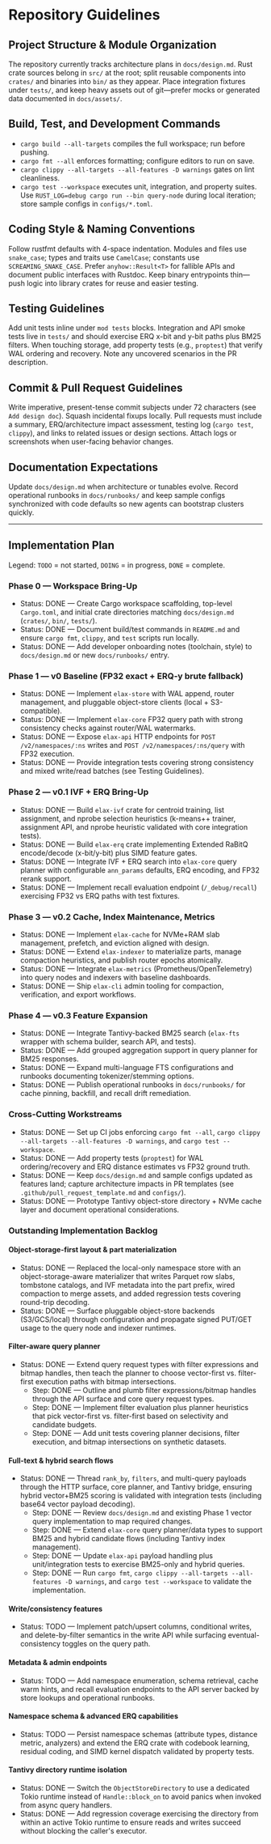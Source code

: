 # Repository Guidelines

## Project Structure & Module Organization

The repository currently tracks architecture plans in `docs/design.md`. Rust crate sources belong in `src/` at the root; split reusable components into `crates/` and binaries into `bin/` as they appear. Place integration fixtures under `tests/`, and keep heavy assets out of git—prefer mocks or generated data documented in `docs/assets/`.

## Build, Test, and Development Commands

- `cargo build --all-targets` compiles the full workspace; run before pushing.
- `cargo fmt --all` enforces formatting; configure editors to run on save.
- `cargo clippy --all-targets --all-features -D warnings` gates on lint cleanliness.
- `cargo test --workspace` executes unit, integration, and property suites.
Use `RUST_LOG=debug cargo run --bin query-node` during local iteration; store sample configs in `configs/*.toml`.

## Coding Style & Naming Conventions

Follow rustfmt defaults with 4-space indentation. Modules and files use `snake_case`; types and traits use `CamelCase`; constants use `SCREAMING_SNAKE_CASE`. Prefer `anyhow::Result<T>` for fallible APIs and document public interfaces with Rustdoc. Keep binary entrypoints thin—push logic into library crates for reuse and easier testing.

## Testing Guidelines

Add unit tests inline under `mod tests` blocks. Integration and API smoke tests live in `tests/` and should exercise ERQ x-bit and y-bit paths plus BM25 filters. When touching storage, add property tests (e.g., `proptest`) that verify WAL ordering and recovery. Note any uncovered scenarios in the PR description.

## Commit & Pull Request Guidelines

Write imperative, present-tense commit subjects under 72 characters (see `Add design doc`). Squash incidental fixups locally. Pull requests must include a summary, ERQ/architecture impact assessment, testing log (`cargo test`, `clippy`), and links to related issues or design sections. Attach logs or screenshots when user-facing behavior changes.

## Documentation Expectations

Update `docs/design.md` when architecture or tunables evolve. Record operational runbooks in `docs/runbooks/` and keep sample configs synchronized with code defaults so new agents can bootstrap clusters quickly.

---

## Implementation Plan

Legend: `TODO` = not started, `DOING` = in progress, `DONE` = complete.

### Phase 0 — Workspace Bring-Up
- Status: DONE — Create Cargo workspace scaffolding, top-level `Cargo.toml`, and initial crate directories matching `docs/design.md` (`crates/`, `bin/`, `tests/`).
- Status: DONE — Document build/test commands in `README.md` and ensure `cargo fmt`, `clippy`, and `test` scripts run locally.
- Status: DONE — Add developer onboarding notes (toolchain, style) to `docs/design.md` or new `docs/runbooks/` entry.

### Phase 1 — v0 Baseline (FP32 exact + ERQ-y brute fallback)
- Status: DONE — Implement `elax-store` with WAL append, router management, and pluggable object-store clients (local + S3-compatible).
- Status: DONE — Implement `elax-core` FP32 query path with strong consistency checks against router/WAL watermarks.
- Status: DONE — Expose `elax-api` HTTP endpoints for `POST /v2/namespaces/:ns` writes and `POST /v2/namespaces/:ns/query` with FP32 execution.
- Status: DONE — Provide integration tests covering strong consistency and mixed write/read batches (see Testing Guidelines).

### Phase 2 — v0.1 IVF + ERQ Bring-Up
- Status: DONE — Build `elax-ivf` crate for centroid training, list assignment, and nprobe selection heuristics (k-means++ trainer, assignment API, and nprobe heuristic validated with core integration tests).
- Status: DONE — Build `elax-erq` crate implementing Extended RaBitQ encode/decode (x-bit/y-bit) plus SIMD feature gates.
- Status: DONE — Integrate IVF + ERQ search into `elax-core` query planner with configurable `ann_params` defaults, ERQ encoding, and FP32 rerank support.
- Status: DONE — Implement recall evaluation endpoint (`/_debug/recall`) exercising FP32 vs ERQ paths with test fixtures.

### Phase 3 — v0.2 Cache, Index Maintenance, Metrics
- Status: DONE — Implement `elax-cache` for NVMe+RAM slab management, prefetch, and eviction aligned with design.
- Status: DONE — Extend `elax-indexer` to materialize parts, manage compaction heuristics, and publish router epochs atomically.
- Status: DONE — Integrate `elax-metrics` (Prometheus/OpenTelemetry) into query nodes and indexers with baseline dashboards.
- Status: DONE — Ship `elax-cli` admin tooling for compaction, verification, and export workflows.

### Phase 4 — v0.3 Feature Expansion
- Status: DONE — Integrate Tantivy-backed BM25 search (`elax-fts` wrapper with schema builder, search API, and tests).
- Status: DONE — Add grouped aggregation support in query planner for BM25 responses.
- Status: DONE — Expand multi-language FTS configurations and runbooks documenting tokenizer/stemming options.
- Status: DONE — Publish operational runbooks in `docs/runbooks/` for cache pinning, backfill, and recall drift remediation.

### Cross-Cutting Workstreams
- Status: DONE — Set up CI jobs enforcing `cargo fmt --all`, `cargo clippy --all-targets --all-features -D warnings`, and `cargo test --workspace`.
- Status: DONE — Add property tests (`proptest`) for WAL ordering/recovery and ERQ distance estimates vs FP32 ground truth.
- Status: DONE — Keep `docs/design.md` and sample configs updated as features land; capture architecture impacts in PR templates (see `.github/pull_request_template.md` and `configs/`).
- Status: DONE — Prototype Tantivy object-store directory + NVMe cache layer and document operational considerations.

### Outstanding Implementation Backlog

#### Object-storage-first layout & part materialization
- Status: DONE — Replaced the local-only namespace store with an object-storage-aware materializer that writes Parquet row slabs, tombstone catalogs, and IVF metadata into the part prefix, wired compaction to merge assets, and added regression tests covering round-trip decoding.
- Status: DONE — Surface pluggable object-store backends (S3/GCS/local) through configuration and propagate signed PUT/GET usage to the query node and indexer runtimes.

#### Filter-aware query planner
- Status: DONE — Extend query request types with filter expressions and bitmap handles, then teach the planner to choose vector-first vs. filter-first execution paths with bitmap intersections.
  - Step: DONE — Outline and plumb filter expressions/bitmap handles through the API surface and core query request types.
  - Step: DONE — Implement filter evaluation plus planner heuristics that pick vector-first vs. filter-first based on selectivity and candidate budgets.
  - Step: DONE — Add unit tests covering planner decisions, filter execution, and bitmap intersections on synthetic datasets.

#### Full-text & hybrid search flows
- Status: DONE — Thread `rank_by`, `filters`, and multi-query payloads through the HTTP surface, core planner, and Tantivy bridge, ensuring hybrid vector+BM25 scoring is validated with integration tests (including base64 vector payload decoding).
  - Step: DONE — Review `docs/design.md` and existing Phase 1 vector query implementation to map required changes.
  - Step: DONE — Extend `elax-core` query planner/data types to support BM25 and hybrid candidate flows (including Tantivy index management).
  - Step: DONE — Update `elax-api` payload handling plus unit/integration tests to exercise BM25-only and hybrid queries.
  - Step: DONE — Run `cargo fmt`, `cargo clippy --all-targets --all-features -D warnings`, and `cargo test --workspace` to validate the implementation.

#### Write/consistency features
- Status: TODO — Implement patch/upsert columns, conditional writes, and delete-by-filter semantics in the write API while surfacing eventual-consistency toggles on the query path.

#### Metadata & admin endpoints
- Status: TODO — Add namespace enumeration, schema retrieval, cache warm hints, and recall evaluation endpoints to the API server backed by store lookups and operational runbooks.

#### Namespace schema & advanced ERQ capabilities
- Status: TODO — Persist namespace schemas (attribute types, distance metric, analyzers) and extend the ERQ crate with codebook learning, residual coding, and SIMD kernel dispatch validated by property tests.

#### Tantivy directory runtime isolation
- Status: DONE — Switch the `ObjectStoreDirectory` to use a dedicated Tokio runtime instead of `Handle::block_on` to avoid panics when invoked from async query handlers.
- Status: DONE — Add regression coverage exercising the directory from within an active Tokio runtime to ensure reads and writes succeed without blocking the caller's executor.

